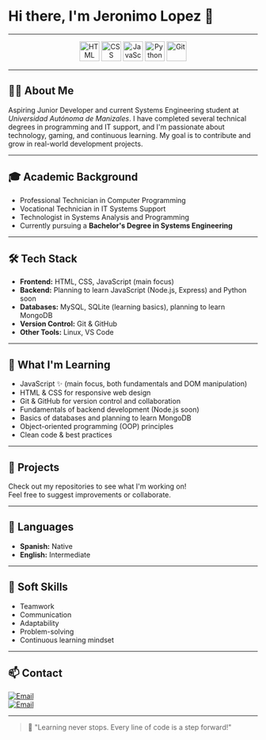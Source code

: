 # Hi there, I'm Jeronimo Lopez 👋

---

<p align="center">
  <img src="https://cdn.jsdelivr.net/gh/devicons/devicon/icons/html5/html5-original.svg" width="40" alt="HTML" />
  <img src="https://cdn.jsdelivr.net/gh/devicons/devicon/icons/css3/css3-original.svg" width="40" alt="CSS" />
  <img src="https://cdn.jsdelivr.net/gh/devicons/devicon/icons/javascript/javascript-original.svg" width="40" alt="JavaScript" />
  <img src="https://cdn.jsdelivr.net/gh/devicons/devicon/icons/python/python-original.svg" width="40" alt="Python" />
  <img src="https://cdn.jsdelivr.net/gh/devicons/devicon/icons/git/git-original.svg" width="40" alt="Git" />
</p>

---

## 👨‍💻 About Me

Aspiring Junior Developer and current Systems Engineering student at *Universidad Autónoma de Manizales*. I have completed several technical degrees in programming and IT support, and I'm passionate about technology, gaming, and continuous learning. My goal is to contribute and grow in real-world development projects.

---

## 🎓 Academic Background

- Professional Technician in Computer Programming  
- Vocational Technician in IT Systems Support  
- Technologist in Systems Analysis and Programming  
- Currently pursuing a **Bachelor's Degree in Systems Engineering**  

---

## 🛠️ Tech Stack

- **Frontend:** HTML, CSS, JavaScript (main focus)
- **Backend:** Planning to learn JavaScript (Node.js, Express) and Python soon
- **Databases:** MySQL, SQLite (learning basics), planning to learn MongoDB
- **Version Control:** Git & GitHub
- **Other Tools:** Linux, VS Code

---

## 🌱 What I'm Learning

- JavaScript ✨ (main focus, both fundamentals and DOM manipulation)
- HTML & CSS for responsive web design
- Git & GitHub for version control and collaboration
- Fundamentals of backend development (Node.js soon)
- Basics of databases and planning to learn MongoDB
- Object-oriented programming (OOP) principles
- Clean code & best practices

---

## 🚩 Projects

Check out my repositories to see what I'm working on!  
Feel free to suggest improvements or collaborate.

---

## 💬 Languages

- **Spanish:** Native
- **English:** Intermediate

---

## 🤝 Soft Skills

- Teamwork
- Communication
- Adaptability
- Problem-solving
- Continuous learning mindset

---

## 📫 Contact

[![Email](https://img.shields.io/badge/jeronimo.lopezo@autonoma.edu.co-Institutional_Email-D14836?style=for-the-badge&logo=gmail&logoColor=white&labelColor=101010)](mailto:jeronimo.lopezo@autonoma.edu.co)
</br>
[![Email](https://img.shields.io/badge/jeronimolopezospina327@gmail.com-Personal_Email-D14836?style=for-the-badge&logo=gmail&logoColor=white&labelColor=101010)](mailto:jeronimolopezospina327@gmail.com)
</br>

---

> 🚀 "Learning never stops. Every line of code is a step forward!"
